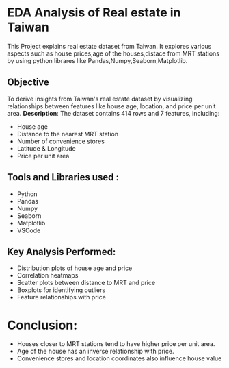 # EDA Analysis of Real estate in Taiwan
This Project explains real estate dataset from Taiwan. It explores various aspects such as house prices,age of the houses,distace from MRT stations by using python librares
like Pandas,Numpy,Seaborn,Matplotlib.
## Objective
To derive insights from Taiwan's real estate dataset by visualizing relationships between features like house age, location, and price per unit area.
 **Description**: The dataset contains 414 rows and 7 features, including:
  - House age
  - Distance to the nearest MRT station
  - Number of convenience stores
  - Latitude & Longitude
  - Price per unit area
## Tools and Libraries used : 
  - Python
  - Pandas
  - Numpy
  - Seaborn
  - Matplotlib
  - VSCode
## Key Analysis Performed:
  - Distribution plots of house age and price
  - Correlation heatmaps
  - Scatter plots between distance to MRT and price
  - Boxplots for identifying outliers
  - Feature relationships with price
 # Conclusion:
 - Houses closer to MRT stations tend to have higher price per unit area.
 - Age of the house has an inverse relationship with price.
 - Convenience stores and location coordinates also influence house value
